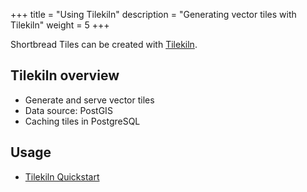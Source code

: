 +++
title = "Using Tilekiln"
description = "Generating vector tiles with Tilekiln"
weight = 5
+++

Shortbread Tiles can be created with [Tilekiln](https://github.com/pnorman/tilekiln).

## Tilekiln overview

* Generate and serve vector tiles
* Data source: PostGIS
* Caching tiles in PostgreSQL

## Usage

* [Tilekiln Quickstart](https://github.com/pnorman/spirit/blob/main/INSTALL.md)
